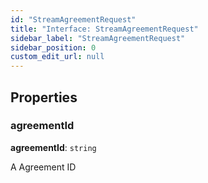 ```yaml
---
id: "StreamAgreementRequest"
title: "Interface: StreamAgreementRequest"
sidebar_label: "StreamAgreementRequest"
sidebar_position: 0
custom_edit_url: null
---
```


## Properties

### agreementId

 **agreementId**: `string`

A Agreement ID
